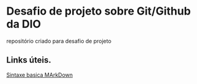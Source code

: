 # Desafio de projeto sobre Git/Github da DIO
repositório criado para desafio de projeto
## Links úteis.
[Sintaxe basica MArkDown](https://www.markdownguide.org/basic-syntax/)

